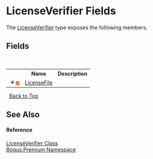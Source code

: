 # LicenseVerifier Fields
 

The <a href="T_Bogus_Premium_LicenseVerifier">LicenseVerifier</a> type exposes the following members.


## Fields
&nbsp;<table><tr><th></th><th>Name</th><th>Description</th></tr><tr><td>![Public field](media/pubfield.gif "Public field")![Static member](media/static.gif "Static member")</td><td><a href="F_Bogus_Premium_LicenseVerifier_LicenseFile">LicenseFile</a></td><td /></tr></table>&nbsp;
<a href="#licenseverifier-fields">Back to Top</a>

## See Also


#### Reference
<a href="T_Bogus_Premium_LicenseVerifier">LicenseVerifier Class</a><br /><a href="N_Bogus_Premium">Bogus.Premium Namespace</a><br />